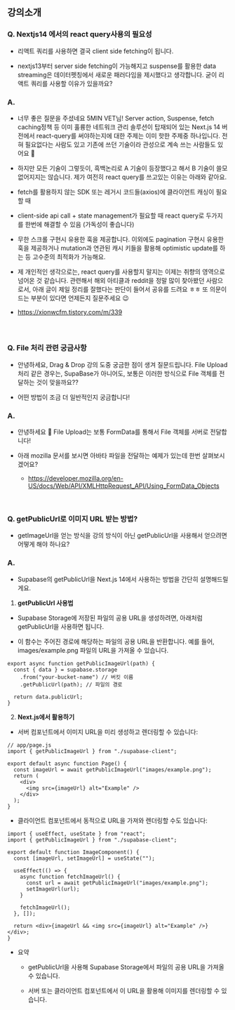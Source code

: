 ## 강의소개

### Q. Nextjs14 에서의 react query사용의 필요성

- 리액트 쿼리를 사용하면 결국 client side fetching이 됩니다.

- nextjs13부터 server side fetching이 가능해지고 suspense를 활용한 data streaming은 데이터펫칭에서 새로운 패러다임을 제시했다고 생각합니다. 굳이 리액트 쿼리를 사용할 이유가 있을까요?

### A.

- 너무 좋은 질문을 주셨네요 5MIN VET님! Server action, Suspense, fetch caching정책 등 이미 훌륭한 네트워크 관리 솔루션이 탑재되어 있는 Next.js 14 버전에서 react-query를 써야하는지에 대한 주제는 이미 핫한 주제중 하나입니다. 전혀 필요없다는 사람도 있고 기존에 쓰던 기술이라 관성으로 계속 쓰는 사람들도 있어요 🙂

- 하지만 모든 기술이 그렇듯이, 흑백논리로 A 기술이 등장했다고 해서 B 기술이 쓸모없어지지는 않습니다. 제가 여전히 react query를 쓰고있는 이유는 아래와 같아요.

- fetch를 활용하지 않는 SDK 또는 레거시 코드들(axios)에 클라이언트 캐싱이 필요할 때

- client-side api call + state management가 필요할 때 react query로 두가지를 한번에 해결할 수 있음 (가독성이 좋습니다)

- 무한 스크롤 구현시 유용한 훅을 제공합니다. 이외에도 pagination 구현시 유용한 훅을 제공하거나 mutation과 연관된 캐시 키들을 활용해 optimistic update를 하는 등 고수준의 최적화가 가능해요.

- 제 개인적인 생각으로는, react query를 사용할지 말지는 이제는 취향의 영역으로 넘어온 것 같습니다. 관련해서 해외 아티클과 reddit을 정말 많이 찾아봤던 사람으로서, 아래 글이 제일 정리를 잘했다는 판단이 들어서 공유를 드려요 ㅎㅎ 또 의문이 드는 부분이 있다면 언제든지 질문주세요 😉

- https://xionwcfm.tistory.com/m/339

<br/>

##

### Q. File 처리 관련 궁금사항

- 안녕하세요, Drag & Drop 강의 도중 궁금한 점이 생겨 질문드립니다. File Upload 처리 같은 경우는, SupaBase가 아니어도, 보통은 이러한 방식으로 File 객체를 전달하는 것이 맞을까요??

- 어떤 방법이 조금 더 일반적인지 궁금합니다!

### A.

- 안녕하세요 🙂 File Upload는 보통 FormData를 통해서 File 객체를 서버로 전달합니다!

- 아래 mozilla 문서를 보시면 아바타 파일을 전달하는 예제가 있는데 한번 살펴보시겠어요?

  - https://developer.mozilla.org/en-US/docs/Web/API/XMLHttpRequest_API/Using_FormData_Objects

<br/>

### Q. getPublicUrl로 이미지 URL 받는 방법?

- getImageUrl을 얻는 방식을 강의 방식이 아닌 getPublicUrl을 사용해서 얻으려면 어떻게 해야 하나요?

### A.

- Supabase의 getPublicUrl을 Next.js 14에서 사용하는 방법을 간단히 설명해드릴게요.

1. **getPublicUrl 사용법**

- Supabase Storage에 저장된 파일의 공용 URL을 생성하려면, 아래처럼 getPublicUrl을 사용하면 됩니다.

- 이 함수는 주어진 경로에 해당하는 파일의 공용 URL을 반환합니다. 예를 들어, images/example.png 파일의 URL을 가져올 수 있습니다.

```tsx
export async function getPublicImageUrl(path) {
  const { data } = supabase.storage
    .from("your-bucket-name") // 버킷 이름
    .getPublicUrl(path); // 파일의 경로

  return data.publicUrl;
}
```

2. **Next.js에서 활용하기**

- 서버 컴포넌트에서 이미지 URL을 미리 생성하고 렌더링할 수 있습니다:

```tsx
// app/page.js
import { getPublicImageUrl } from "./supabase-client";

export default async function Page() {
  const imageUrl = await getPublicImageUrl("images/example.png");
  return (
    <div>
      <img src={imageUrl} alt="Example" />
    </div>
  );
}
```

- 클라이언트 컴포넌트에서 동적으로 URL을 가져와 렌더링할 수도 있습니다:

```tsx
import { useEffect, useState } from "react";
import { getPublicImageUrl } from "./supabase-client";

export default function ImageComponent() {
  const [imageUrl, setImageUrl] = useState("");

  useEffect(() => {
    async function fetchImageUrl() {
      const url = await getPublicImageUrl("images/example.png");
      setImageUrl(url);
    }

    fetchImageUrl();
  }, []);

  return <div>{imageUrl && <img src={imageUrl} alt="Example" />}</div>;
}
```

- 요약

  - getPublicUrl을 사용해 Supabase Storage에서 파일의 공용 URL을 가져올 수 있습니다.

  - 서버 또는 클라이언트 컴포넌트에서 이 URL을 활용해 이미지를 렌더링할 수 있습니다.

